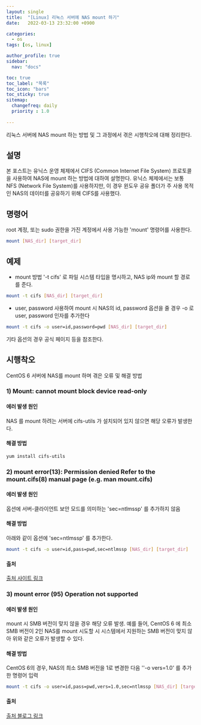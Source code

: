 ```yaml
---
layout: single
title:  "[Linux] 리눅스 서버에 NAS mount 하기"
date:   2022-03-13 23:32:00 +0900

categories:
  - os
tags: [os, linux]

author_profile: true
sidebar:
  nav: "docs"

toc: true
toc_label: "목록"
toc_icon: "bars"
toc_sticky: true 
sitemap:
  changefreq: daily
  priority : 1.0
  
---
```


리눅스 서버에 NAS mount 하는 방법 및 그 과정에서 겪은 시행착오에 대해 정리한다. 
## 설명 
본 포스트는 유닉스 운영 체제에서 CIFS (Common Internet File System) 프로토콜을 사용하여 NAS에 mount 하는 방법에 대하여 설명한다. 유닉스 체제에서는 보통 NFS (Network File System)를 사용하지만, 이 경우 윈도우 공유 폴더가 주 사용 목적인 NAS의 데이터를 공유하기 위해 CIFS를 사용했다. 
## 명령어
root 계정, 또는 sudo 권한을 가진 계정에서 사용 가능한 'mount' 명령어를 사용한다.
```bash
mount [NAS_dir] [target_dir]
```
## 예제
* mount 방법
'-t cifs' 로 파일 시스템 타입을 명시하고, NAS ip와 mount 할 경로를 준다.
```bash
mount -t cifs [NAS_dir] [target_dir]
```
* user, password 사용하여 mount 시
NAS의 id, password 옵션을 줄 경우  -o 로 user, password 인자를 추가한다
```bash
mount -t cifs -o user=id,password=pwd [NAS_dir] [target_dir]
```
기타 옵션의 경우 공식 페이지 등을 참조한다.

## 시행착오
CentOS 6 서버에 NAS를 mount 하며 겪은 오류 및 해결 방법
### 1) Mount: cannot mount block device read-only
#### 에러 발생 원인
NAS 를 mount 하려는 서버에 cifs-utils 가 설치되어 있지 않으면 해당 오류가 발생한다.
#### 해결 방법
```bash
yum install cifs-utils
```
### 2) mount error(13): Permission denied Refer to the mount.cifs(8) manual page (e.g. man mount.cifs)
#### 에러 발생 원인
옵션에 서버-클라이언트 보안 모드를 의미하는  'sec=ntlmssp' 를 추가하지 않음
#### 해결 방법
아래와 같이 옵션에 'sec=ntlmssp' 를 추가한다.
```bash
mount -t cifs -o user=id,pass=pwd,sec=ntlmssp [NAS_dir] [target_dir]
```
#### 출처
[출처 사이트 링크](https://www.techcrumble.net/2019/01/mount-error13-permission-denied-refer-to-the-mount-cifs8-manual-page-e-g-man-mount-cifs/)

### 3) mount error (95) Operation not supported
#### 에러 발생 원인
mount 시 SMB 버전이 맞지 않을 경우 해당 오류 발생. 예를 들어, CentOS 6 에 최소 SMB 버전이 2인 NAS를 mount 시도할 시 시스템에서 지원하는 SMB  버전이 맞지 않아 위와 같은 오류가 발생할 수 있다.

#### 해결 방법
CentOS 6의 경우, NAS의 최소 SMB 버전을 1로 변경한 다음 ''-o vers=1.0' 를 추가한 명령어 입력
```bash
mount -t cifs -o user=id,pass=pwd,vers=1.0,sec=ntlmssp [NAS_dir] [target_dir]
```
#### 출처
[출처 블로그 링크](https://m.blog.naver.com/PostView.naver?isHttpsRedirect=true&blogId=sooni_&logNo=221559288438)
